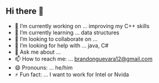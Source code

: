 ## Hi there 👋
- 🔭 I’m currently working on ... improving my C++ skills 
- 🌱 I’m currently learning ... data structures
- 👯 I’m looking to collaborate on ...
- 🤔 I’m looking for help with ... java, C#
- 💬 Ask me about ...
- 📫 How to reach me: ... brandonguevara12@gmail.com
- 😄 Pronouns: ... he/him
- ⚡ Fun fact: ... I want to work for Intel or Nvida
<!--
**brand45/brand45** is a ✨ _special_ ✨ repository because its `README.md` (this file) appears on your GitHub profile.

Here are some ideas to get you started:

- 🔭 I’m currently working on ... improving my C++ skills 
- 🌱 I’m currently learning ... data structures
- 👯 I’m looking to collaborate on ...
- 🤔 I’m looking for help with ... java
- 💬 Ask me about ...
- 📫 How to reach me: ... brandonguevara12@gmail.com
- 😄 Pronouns: ... he/him
- ⚡ Fun fact: ... 
-->
